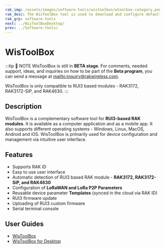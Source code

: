 ```yaml
---
rak_img: /assets/images/software-tools/wistoolbox/wtoolbox-category.png
rak_desc: The WisToolBox tool is used to download and configure default or custom firmware to RAKwireless products.  
rak_grp: software-tools
next: ../WisToolBoxDesktop/
prev: ../Software-Tools/
---
```


# WisToolBox 

:::tip 📝 NOTE
WisToolBox is still in **BETA stage**. For comments, needed support, ideas, and inquiries on how to be part of the **Beta program**, you can send a message at [mailto:inquiry@rakwireless.com](mailto:inquiry@rakwireless.com).

WisToolBox is only compatible to RUI3 based modules - RAK3172, RAK3172-SiP, and RAK4630.
:::

## Description

WisToolBox is a complementary software tool for **RUI3-based RAK modules**. It is available as a computer application and as a mobile app. It also supports different operating systems - Windows, Linux, MacOS, Android and iOS. WisToolBox is primarily used for device configuration and management via intuitive user interface.

## Features

- Supports RAK ID
- Easy to use user interface
- Automatic detection of RUI3 based RAK module - **RAK3172, RAK3172-SiP, and RAK4630**
- Configuration of **LoRaWAN and LoRa P2P Parameters**
- Reusable device parameter **Templates** (synced in the cloud via RAK ID)
- RUI3 firmware update
- Uploading of RUI3 custom firmware
- Serial terminal console

## User Guides
 
- [WisToolBox](/Product-Categories/Software-Tools/WisToolBox/WisToolBoxMobile/)
- [WisToolBox for Desktop](/Product-Categories/Software-Tools/WisToolBox/WisToolBoxDesktop/)


